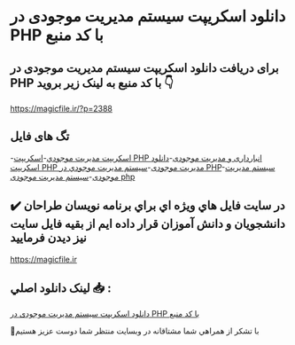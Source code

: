 # دانلود اسکریپت سیستم مدیریت موجودی در PHP با کد منبع

## برای دریافت دانلود اسکریپت سیستم مدیریت موجودی در PHP با کد منبع به لینک زیر بروید 👇

https://magicfile.ir/?p=2388

## تگ های فایل

-[اسكريپت مديريت موجودي](https://magicfile.ir/product/%d8%a7%d8%b3%da%a9%d8%b1%db%8c%d9%be%d8%aa-%d8%b3%d9%8a%d8%b3%d8%aa%d9%85-%d9%85%d8%af%d9%8a%d8%b1%d9%8a%d8%aa-%d9%85%d9%88%d8%ac%d9%88%d8%af%d9%8a-%d8%af%d8%b1-php/)-[اسکریپت PHP انبارداری و مدیریت موجودی](https://magicfile.ir/product/%d8%a7%d8%b3%da%a9%d8%b1%db%8c%d9%be%d8%aa-%d8%b3%d9%8a%d8%b3%d8%aa%d9%85-%d9%85%d8%af%d9%8a%d8%b1%d9%8a%d8%aa-%d9%85%d9%88%d8%ac%d9%88%d8%af%d9%8a-%d8%af%d8%b1-php/)-[دانلود اسکریپت PHP مدیریت موجودی](https://magicfile.ir/product/%d8%a7%d8%b3%da%a9%d8%b1%db%8c%d9%be%d8%aa-%d8%b3%d9%8a%d8%b3%d8%aa%d9%85-%d9%85%d8%af%d9%8a%d8%b1%d9%8a%d8%aa-%d9%85%d9%88%d8%ac%d9%88%d8%af%d9%8a-%d8%af%d8%b1-php/)-[سيستم مديريت موجودي در PHP](https://magicfile.ir/product/%d8%a7%d8%b3%da%a9%d8%b1%db%8c%d9%be%d8%aa-%d8%b3%d9%8a%d8%b3%d8%aa%d9%85-%d9%85%d8%af%d9%8a%d8%b1%d9%8a%d8%aa-%d9%85%d9%88%d8%ac%d9%88%d8%af%d9%8a-%d8%af%d8%b1-php/)-[سیستم مدیریت موجودی](https://magicfile.ir/product/%d8%a7%d8%b3%da%a9%d8%b1%db%8c%d9%be%d8%aa-%d8%b3%d9%8a%d8%b3%d8%aa%d9%85-%d9%85%d8%af%d9%8a%d8%b1%d9%8a%d8%aa-%d9%85%d9%88%d8%ac%d9%88%d8%af%d9%8a-%d8%af%d8%b1-php/)-[سیستم مدیریت موجودی php](https://magicfile.ir/product/%d8%a7%d8%b3%da%a9%d8%b1%db%8c%d9%be%d8%aa-%d8%b3%d9%8a%d8%b3%d8%aa%d9%85-%d9%85%d8%af%d9%8a%d8%b1%d9%8a%d8%aa-%d9%85%d9%88%d8%ac%d9%88%d8%af%d9%8a-%d8%af%d8%b1-php/)

## ✔️ در سايت فايل هاي ويژه اي براي برنامه نويسان طراحان دانشجويان و دانش آموزان قرار داده ايم از بقيه فايل سايت نيز ديدن فرماييد

https://magicfile.ir


## لينک دانلود اصلي 📥 :

[دانلود اسکریپت سیستم مدیریت موجودی در PHP با کد منبع](https://magicfile.ir/product/%d8%a7%d8%b3%da%a9%d8%b1%db%8c%d9%be%d8%aa-%d8%b3%d9%8a%d8%b3%d8%aa%d9%85-%d9%85%d8%af%d9%8a%d8%b1%d9%8a%d8%aa-%d9%85%d9%88%d8%ac%d9%88%d8%af%d9%8a-%d8%af%d8%b1-php/) 


🙏با تشکر از همراهي شما مشتاقانه در وبسایت منتظر شما دوست عزیز هستیم


